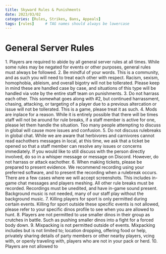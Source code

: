 ```yaml
---
title: Skyward Rules & Punishments
date: 2023/03/02
categories: [Rules, Strikes, Bans, Appeals]
tags: [rules]     # TAG names should always be lowercase
---
```

<h1 data-toc-skip> General Server Rules</h1>
1. Players are required to abide by all general server rules at all times. While some rules may be negated for events or other purposes, general rules must always be followed.
2. Be mindful of your words. This is a community, and as such you will need to treat each other with respect. Racism, sexism, homophobia, ableism, and overall bigotry will not be tollerated. Please keep in mind these are handled case by case, and situations of this type will be handled via vote by the entire staff team on punishments.
3. Do not harrass each other. This somewhat goes along with #2, but continued harrassment, chasing, attacking, or targeting of a player due to a previous altercation or issue will not be tollerated. This is a game, please treat it as such. 
4. Mods are inplace for a reason. While it is entirely possible that there will be times staff will not be around for rule breaks, if a staff member is active for one, please let them handle the situation. Too many people attempting to discuss in global will cause more issues and confusion.
5. Do not discuss rulebreaks in global chat. While we are aware that herbivores and carnivores cannot read eachothers messages in local, at this time, we ask that a ticket be opened so that a staff member can resolve any issues or concerns immediately. If you would like to still discuss with the person directly involved, do so in a whisper message or message on Discord. However, do not harrass or attack eachother.
6. When making tickets, please be prepared to present evidence. We recommend recording using your preferred software, and to present the recording when a rulebreak occurs. There are a few cases where we will accept screenshots. This includes in-game chat messages and players meshing. All other rule breaks must be recorded. Recordings must be unedited, and have in-game sound present. Background music is not needed, many of our staff play without the background music.
7. Killing players for sport is only permitted during certain events. Killing for sport outside these specific events is not allowed, please refer to your specific dinos profile to see when you are allowed to hunt.
8. Players are not permitted to use smaller dinos in their group as crutches in battle. Such as pushing smaller dinos into a fight for a forced body down.
9. Mixpacking is not permitted outside of events. Mixpacking includes but is not limited to; location dropping, offering food or help, privately sharing details of party members or other nearby players, vcing with, or openly traveling with, players who are not in your pack or herd. 
10. Players are not allowed to 